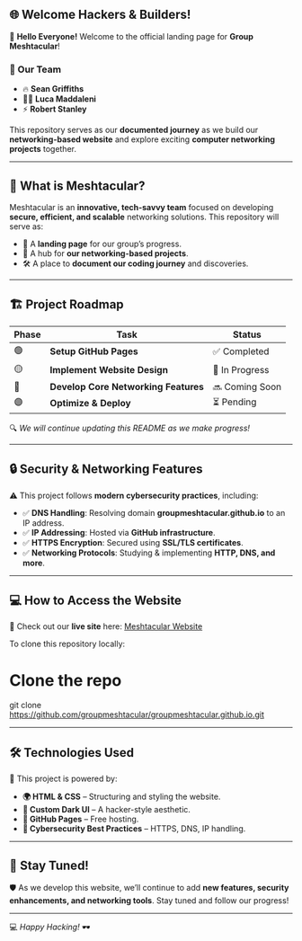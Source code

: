 ## 🌐 Welcome Hackers & Builders!

🚀 **Hello Everyone!** Welcome to the official landing page for **Group Meshtacular**! 

### **👥 Our Team**
- 🔥 **Sean Griffiths**
- 🏴‍☠️ **Luca Maddaleni**
- ⚡ **Robert Stanley**

This repository serves as our **documented journey** as we build our **networking-based website** and explore exciting **computer networking projects** together.

---

## 📌 **What is Meshtacular?**
Meshtacular is an **innovative, tech-savvy team** focused on developing **secure, efficient, and scalable** networking solutions. This repository will serve as:
- 📂 A **landing page** for our group’s progress.
- 📡 A hub for **our networking-based projects**.
- 🛠 A place to **document our coding journey** and discoveries.

---

## 🏗️ **Project Roadmap**
| Phase | Task | Status |
|-------|------|--------|
| 🟢 | **Setup GitHub Pages** | ✅ Completed |
| 🟡 | **Implement Website Design** | 🔨 In Progress |
| 🔴 | **Develop Core Networking Features** | 🔜 Coming Soon |
| 🟣 | **Optimize & Deploy** | ⏳ Pending |

🔍 _We will continue updating this README as we make progress!_

---

## 🔒 **Security & Networking Features**
⚠️ This project follows **modern cybersecurity practices**, including:
- ✅ **DNS Handling**: Resolving domain **groupmeshtacular.github.io** to an IP address.
- ✅ **IP Addressing**: Hosted via **GitHub infrastructure**.
- ✅ **HTTPS Encryption**: Secured using **SSL/TLS certificates**.
- ✅ **Networking Protocols**: Studying & implementing **HTTP, DNS, and more**.

---

## 💻 **How to Access the Website**
🎯 Check out our **live site** here: [Meshtacular Website](https://groupmeshtacular.github.io/)

To clone this repository locally:

# Clone the repo
git clone https://github.com/groupmeshtacular/groupmeshtacular.github.io.git

---

## 🛠 **Technologies Used**
🚀 This project is powered by:
- **🌍 HTML & CSS** – Structuring and styling the website.
- **🎨 Custom Dark UI** – A hacker-style aesthetic.
- **🔧 GitHub Pages** – Free hosting.
- **🔐 Cybersecurity Best Practices** – HTTPS, DNS, IP handling.

---

## 🚀 **Stay Tuned!**
🛡️ As we develop this website, we’ll continue to add **new features, security enhancements, and networking tools**. Stay tuned and follow our progress!

---

💻 _Happy Hacking!_ 🕶️
